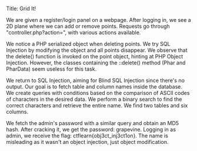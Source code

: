 Title: Grid It!

We are given a register/login panel on a webpage. After logging in, we see a 2D plane where we can add or remove points. Requests go through "controller.php?action=", with various actions available.

We notice a PHP serialized object when deleting points. We try SQL Injection by modifying the object and all points disappear. We observe that the delete() function is invoked on the point object, hinting at PHP Object Injection. However, the classes containing the ::delete() method (Phar and PharData) seem useless for this task.

We return to SQL Injection, aiming for Blind SQL Injection since there's no output. Our goal is to fetch table and column names inside the database. We create queries with conditions based on the comparison of ASCII codes of characters in the desired data. We perform a binary search to find the correct characters and retrieve the entire name. We find two tables and six columns.

We fetch the admin's password with a similar query and obtain an MD5 hash. After cracking it, we get the password: grapevine. Logging in as admin, we receive the flag: ctflearn{obj3ct_inj3ct1on}. The name is misleading as it wasn't an object injection, just object modification.
